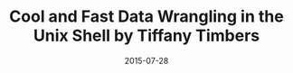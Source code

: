 ---
title: Cool and Fast Data Wrangling in the Unix Shell by Tiffany Timbers
text: Learn to use the Unix Shell to quickly find files and folders, concatenate hundreds of files, extract specific lines of text containing particular strings, and grab specified columns!
location:  Simon Fraser University (Burnaby Campus) SSB 7172
link: https://github.com/ttimbers/studyGroup/issues/2
date: 2015-07-28

---